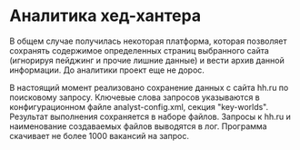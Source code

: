 # Аналитика хед-хантера
В общем случае получилась некоторая платформа, которая позволяет сохранять содержимое определенных страниц выбранного сайта (игнорируя пейджинг и прочие лишние данные) и вести архив данной информации. До аналитики проект еще не дорос.

В настоящий момент реализовано сохранение данных с сайта hh.ru по поисковому запросу. Ключевые слова запросов указываются в конфигурационном файле analyst-config.xml, секция "key-worlds". Результат выполнения сохраняется в наборе файлов. Запросы к hh.ru и наименование создаваемых файлов выводятся в лог. Программа скачивает не более 1000 вакансий на запрос. 
